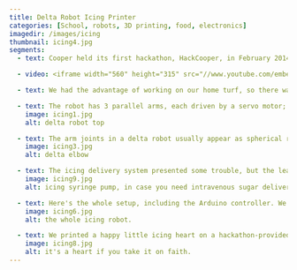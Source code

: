 ```yaml
---
title: Delta Robot Icing Printer
categories: [School, robots, 3D printing, food, electronics]
imagedir: /images/icing
thumbnail: icing4.jpg
segments:
  - text: Cooper held its first hackathon, HackCooper, in February 2014. Having an engineering school but no computer science major, the hackathon was uniquely dominated by hardware projects. I teamed up with a classmate to make a delta robot icing printer in 24 short (but actually quite long) hours. 

  - video: <iframe width="560" height="315" src="//www.youtube.com/embed/bELEzc5sVLs?list=UUkZWlgLuscRlYebpgWH9lig" frameborder="0" allowfullscreen></iframe>

  - text: We had the advantage of working on our home turf, so there was plenty of hardware to be had. Being in our own lab also meant we had laser cutter duties, both being laser operators, so we both took laser shifts for other hacker throughout the night.

  - text: The robot has 3 parallel arms, each driven by a servo motor; the arms meet at the end effector, which in this case is the business end of an icing feed tube.
    image: icing1.jpg
    alt: delta robot top

  - text: The arm joints in a delta robot usually appear as spherical rod ends in delta robots; we made do with a laser cut wood and screw universal-like joint system. These joints left far more slack than anticipated. 
    image: icing3.jpg
    alt: delta elbow

  - text: The icing delivery system presented some trouble, but the lead screw mechanism did eventually work. We did have to thin the icing (confectioner's sugar and water only) to an uncomfortably thin consistently.
    image: icing9.jpg
    alt: icing syringe pump, in case you need intravenous sugar delivery

  - text: Here's the whole setup, including the Arduino controller. We used an open source Gcode-to-delta-robot Arduino library to control the thing. 
    image: icing6.jpg
    alt: the whole icing robot.

  - text: We printed a happy little icing heart on a hackathon-provided Insomnia Cookie. It was satisfactory for the night's work. 
    image: icing8.jpg
    alt: it's a heart if you take it on faith.
---
```

